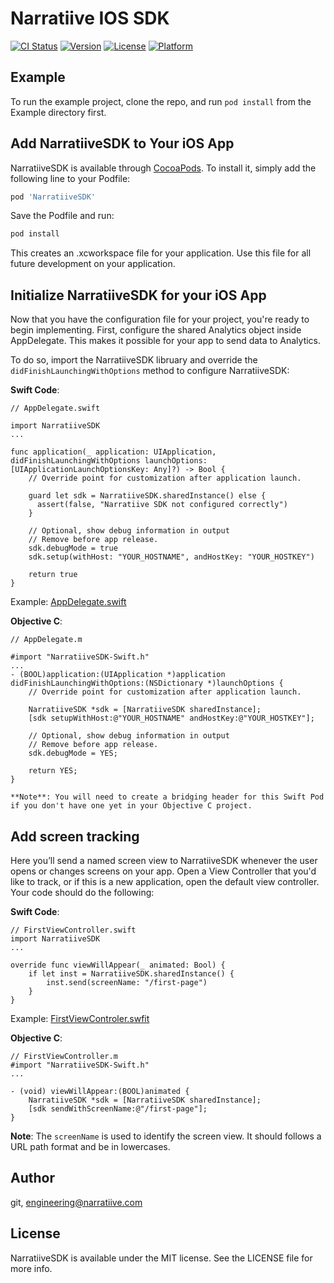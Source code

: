 # Narratiive IOS SDK

[![CI Status](https://img.shields.io/travis/git/NarratiiveSDK.svg?style=flat)](https://travis-ci.org/git/NarratiiveSDK)
[![Version](https://img.shields.io/cocoapods/v/NarratiiveSDK.svg?style=flat)](https://cocoapods.org/pods/NarratiiveSDK)
[![License](https://img.shields.io/cocoapods/l/NarratiiveSDK.svg?style=flat)](https://cocoapods.org/pods/NarratiiveSDK)
[![Platform](https://img.shields.io/cocoapods/p/NarratiiveSDK.svg?style=flat)](https://cocoapods.org/pods/NarratiiveSDK)

## Example

To run the example project, clone the repo, and run `pod install` from the Example directory first.

## Add NarratiiveSDK to Your iOS App

NarratiiveSDK is available through [CocoaPods](https://cocoapods.org). To install
it, simply add the following line to your Podfile:

```ruby
pod 'NarratiiveSDK'
```

Save the Podfile and run:

```ruby
pod install
```

This creates an .xcworkspace file for your application. Use this file for all future development on your application.


## Initialize NarratiiveSDK for your iOS App

Now that you have the configuration file for your project, you're ready to begin implementing. First, configure the shared Analytics object inside AppDelegate. This makes it possible for your app to send data to Analytics. 

To do so, import the NarratiiveSDK libruary and override the `didFinishLaunchingWithOptions` method to configure NarratiiveSDK:

**Swift Code**:
    
    // AppDelegate.swift
    
    import NarratiiveSDK
    ...
    
    func application(_ application: UIApplication, didFinishLaunchingWithOptions launchOptions: [UIApplicationLaunchOptionsKey: Any]?) -> Bool {
        // Override point for customization after application launch.
        
        guard let sdk = NarratiiveSDK.sharedInstance() else {
          assert(false, "Narratiive SDK not configured correctly")
        }
        
        // Optional, show debug information in output
        // Remove before app release.
        sdk.debugMode = true
        sdk.setup(withHost: "YOUR_HOSTNAME", andHostKey: "YOUR_HOSTKEY")
        
        return true
    }
         
 Example: [AppDelegate.swift](./Example/NarratiiveSDK/AppDelegate.swift)
 
 
**Objective C**:
    
    // AppDelegate.m
    
    #import "NarratiiveSDK-Swift.h"
    ...
    - (BOOL)application:(UIApplication *)application didFinishLaunchingWithOptions:(NSDictionary *)launchOptions {
        // Override point for customization after application launch.
       
        NarratiiveSDK *sdk = [NarratiiveSDK sharedInstance];
        [sdk setupWithHost:@"YOUR_HOSTNAME" andHostKey:@"YOUR_HOSTKEY"];

        // Optional, show debug information in output
        // Remove before app release.
        sdk.debugMode = YES;
     
        return YES;
    }
    
    **Note**: You will need to create a bridging header for this Swift Pod if you don't have one yet in your Objective C project.

 

## Add screen tracking

Here you’ll send a named screen view to NarratiiveSDK whenever the user opens or changes screens on your app. Open a View Controller that you'd like to track, or if this is a new application, open the default view controller. Your code should do the following:

**Swift Code**:
    
    // FirstViewController.swift    
    import NarratiiveSDK
    ...
    
    override func viewWillAppear(_ animated: Bool) {
        if let inst = NarratiiveSDK.sharedInstance() {
            inst.send(screenName: "/first-page")
        }
    }


Example: [FirstViewControler.swfit](./Example/NarratiiveSDK/FirstViewController.swift)

**Objective C**:
    
    // FirstViewController.m
    #import "NarratiiveSDK-Swift.h"
    ...
    
    - (void) viewWillAppear:(BOOL)animated {
        NarratiiveSDK *sdk = [NarratiiveSDK sharedInstance];
        [sdk sendWithScreenName:@"/first-page"];
    }


**Note**: The `screenName` is used to identify the screen view. It should follows a URL path format and be in lowercases.


## Author

git, engineering@narratiive.com

## License

NarratiiveSDK is available under the MIT license. See the LICENSE file for more info.

